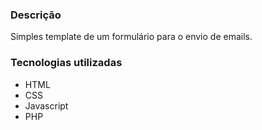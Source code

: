 ### Descrição

Simples template de um formulário para o envio de emails.

### Tecnologias utilizadas

- HTML
- CSS
- Javascript
- PHP

